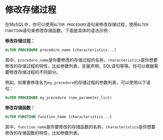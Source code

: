 # 修改存储过程

在MySQL中，你可以使用`ALTER PROCEDURE`语句来修改存储过程，使用`ALTER FUNCTION`语句来修改存储函数。下面是具体的语法示例：

**修改存储过程：**

```sql
ALTER PROCEDURE procedure_name [characteristics...]
```

其中，`procedure_name`是你要修改的存储过程的名称，`characteristics`是你想要修改的存储过程的特性，比如参数列表、变量声明、SQL语句等等。你可以根据需要修改存储过程的不同部分。

例如，如果要修改名为`my_procedure`的存储过程的参数列表，可以使用以下语句：

```sql
ALTER PROCEDURE my_procedure (new_parameter_list)
```

**修改存储函数：**

```sql
ALTER FUNCTION function_name [characteristics...]
```

其中，`function_name`是你要修改的存储函数的名称，`characteristics`是你想要修改的存储函数的特性，比如参数列表。
